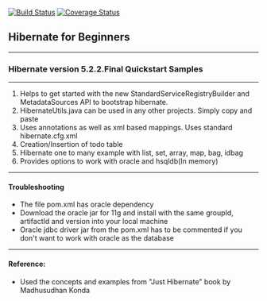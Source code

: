 [![Build Status](https://travis-ci.org/rajasekharb/learn-hibernate.svg?branch=master)](https://travis-ci.org/rajasekharb/learn-hibernate)
[![Coverage Status](https://coveralls.io/repos/github/rajasekharb/learn-hibernate/badge.svg?branch=master)](https://coveralls.io/github/rajasekharb/learn-hibernate?branch=master)
## Hibernate for Beginners

---
### Hibernate version 5.2.2.Final Quickstart Samples
___

1. Helps to get started with the new StandardServiceRegistryBuilder and MetadataSources API to bootstrap hibernate.
2. HibernateUtils.java can be used in any other projects. Simply copy and paste
3. Uses annotations as well as xml based mappings. Uses standard hibernate.cfg.xml
4. Creation/Insertion of todo table
5. Hibernate one to many example with list, set, array, map, bag, idbag
6. Provides options to work with oracle and hsqldb(In memory)

---
#### Troubleshooting

* The file pom.xml has oracle dependency 
* Download the oracle jar for 11g and install with the same groupId, artifactId and version into your local machine
* Oracle jdbc driver jar from the pom.xml has to be commented if you don't want to work with oracle as the database

---

#### Reference:
* Used the concepts and examples from "Just Hibernate" book by Madhusudhan Konda
